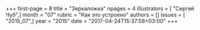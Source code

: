 +++
first-page = 8
title = "Зеркаложка"
npages = 4
illustrators = [ "Сергей Чуб",]
month = "07"
rubric = "Как это устроено"
authors = []
issues = [ "2015_07",]
year = "2015"
date = "2017-04-24T15:37:58+03:00"
+++
